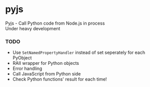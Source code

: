 # pyjs
Pyjs - Call Python code from Node.js in process  
Under heavy development

### TODO
+ Use `SetNamedPropertyHandler` instead of set seperately for each PyObject
+ RAII wrapper for Python objects
+ Error handling
+ Call JavaScript from Python side
+ Check Python functions' result for each time!
